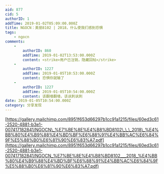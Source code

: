 ```yaml
---
aid: 877
cid: 5
authorID: 1
addTime: 2019-01-02T05:09:00.000Z
title: NGOCN：美丽8102 | 2018，什么使我们感到恐惧
tags:
    - ngocn
comments:
    -
        authorID: 860
        addTime: 2019-01-02T13:53:00.000Z
        content: <strike>用户已注销，隐藏回帖</strike>
    -
        authorID: 1227
        addTime: 2019-01-05T10:53:00.000Z
        content: 恐惧你就输了
    -
        authorID: 1227
        addTime: 2019-01-05T10:54:00.000Z
        content: 该翻墙翻墙，该讽刺讽刺
date: 2019-01-05T10:54:00.000Z
category: 分享发现
---
```


[https://gallery.mailchimp.com/8951f653d66297b1cc91a1215/files/60ed3c61-2520-4881-b3e1-007417182841/NGOCN\_%E7%BE%8E%E4%B8%BD8102\_\_\_2018\_%E4%BB%80%E4%B9%88%E4%BD%BF%E6%88%91%E4%BB%AC%E6%84%9F%E5%88%B0%E6%81%90%E6%83%A7.pdf](https://gallery.mailchimp.com/8951f653d66297b1cc91a1215/files/60ed3c61-2520-4881-b3e1-007417182841/NGOCN_%E7%BE%8E%E4%B8%BD8102___2018_%E4%BB%80%E4%B9%88%E4%BD%BF%E6%88%91%E4%BB%AC%E6%84%9F%E5%88%B0%E6%81%90%E6%83%A7.pdf)
